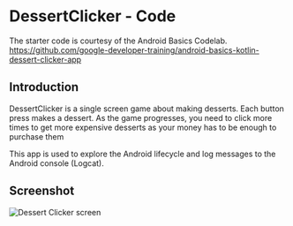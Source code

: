 DessertClicker - Code
=====================

The starter code is courtesy of the Android Basics Codelab.
https://github.com/google-developer-training/android-basics-kotlin-dessert-clicker-app

Introduction
------------

DessertClicker is a single screen game about making desserts. Each button press makes a dessert. As the game progresses, you need to click more times to get more expensive desserts as your money has to be enough to purchase them

This app is used to explore the Android lifecycle and log messages to
the Android console (Logcat).

Screenshot
----------
![Dessert Clicker screen](https://user-images.githubusercontent.com/71154576/144314438-4be59856-0ebf-4dae-99e4-e44140eda4f6.jpg)




